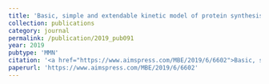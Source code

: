 ```yaml
---
title: 'Basic, simple and extendable kinetic model of protein synthesis'
collection: publications
category: journal
permalink: /publication/2019_pub091
year: 2019
pubtype: 'MMN'
citation: '<a href="https://www.aimspress.com/MBE/2019/6/6602">Basic, simple and extendable kinetic model of protein synthesis</a>'
paperurl: 'https://www.aimspress.com/MBE/2019/6/6602'
---
```


